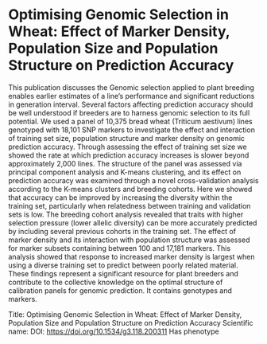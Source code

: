 # Optimising Genomic Selection in Wheat: Effect of Marker Density, Population Size and Population Structure on Prediction Accuracy

This publication discusses the Genomic selection applied to plant breeding enables earlier estimates of a line’s performance and significant reductions in generation interval. Several factors affecting prediction accuracy should be well understood if breeders are to harness genomic selection to its full potential. We used a panel of 10,375 bread wheat (Triticum aestivum) lines genotyped with 18,101 SNP markers to investigate the effect and interaction of training set size, population structure and marker density on genomic prediction accuracy. Through assessing the effect of training set size we showed the rate at which prediction accuracy increases is slower beyond approximately 2,000 lines. The structure of the panel was assessed via principal component analysis and K-means clustering, and its effect on prediction accuracy was examined through a novel cross-validation analysis according to the K-means clusters and breeding cohorts. Here we showed that accuracy can be improved by increasing the diversity within the training set, particularly when relatedness between training and validation sets is low. The breeding cohort analysis revealed that traits with higher selection pressure (lower allelic diversity) can be more accurately predicted by including several previous cohorts in the training set. The effect of marker density and its interaction with population structure was assessed for marker subsets containing between 100 and 17,181 markers. This analysis showed that response to increased marker density is largest when using a diverse training set to predict between poorly related material. These findings represent a significant resource for plant breeders and contribute to the collective knowledge on the optimal structure of calibration panels for genomic prediction.
It contains  genotypes and  markers.

Title: Optimising Genomic Selection in Wheat: Effect of Marker Density, Population Size and Population Structure on Prediction Accuracy
Scientific name: 
DOI: https://doi.org/10.1534/g3.118.200311
Has phenotype 

